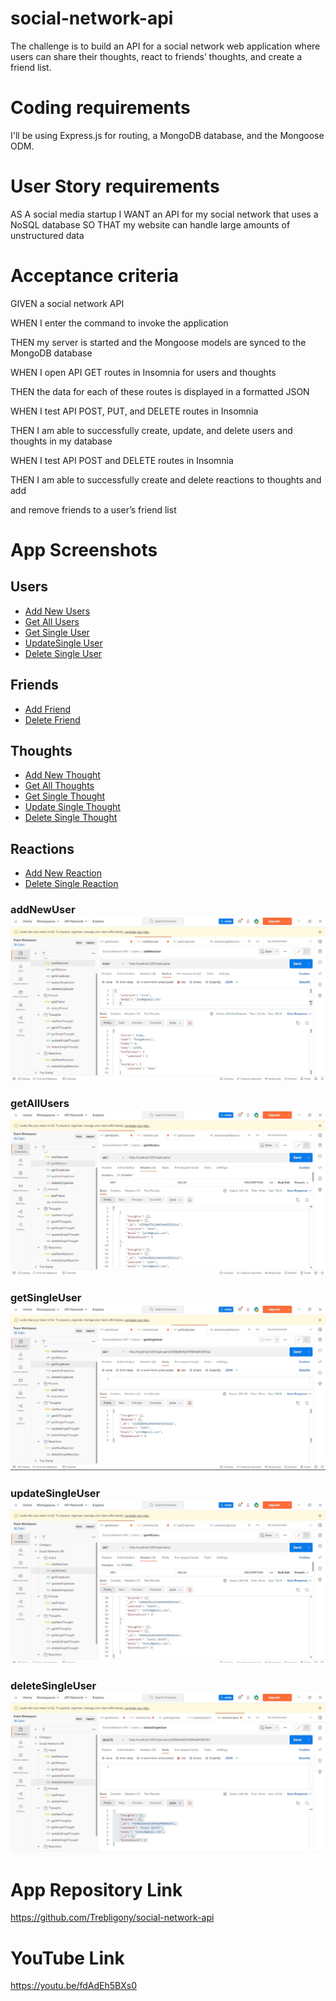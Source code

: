 # social-network-api

The challenge is to build an API for a social network web application where users can share their thoughts, react to friends’ thoughts, and create a friend list. 

# Coding requirements

I'll be using Express.js for routing, a MongoDB database, and the Mongoose ODM.

# User Story requirements

AS A social media startup
I WANT an API for my social network that uses a NoSQL database
SO THAT my website can handle large amounts of unstructured data


# Acceptance criteria

GIVEN a social network API

WHEN I enter the command to invoke the application

THEN my server is started and the Mongoose models are synced to the MongoDB
database

WHEN I open API GET routes in Insomnia for users and thoughts

THEN the data for each of these routes is displayed in a formatted JSON

WHEN I test API POST, PUT, and DELETE routes in Insomnia

THEN I am able to successfully create, update, and delete users and thoughts in my database

WHEN I test API POST and DELETE routes in Insomnia

THEN I am able to successfully create and delete reactions to thoughts and add 

and remove friends to a user’s friend list

# App Screenshots

## Users

- [Add New Users](#addNewUser)
- [Get All Users](#getAllUsers)
- [Get Single User](#getSingleUser)
- [UpdateSingle User](#updateSingleUser)
- [Delete Single User](#deleteSingleUser)

## Friends

- [Add Friend](#addFriend)
- [Delete Friend](#deleteFriend)

## Thoughts


- [Add New Thought](#addNewThought)
- [Get All Thoughts](#getAllThoughts)
- [Get Single Thought](#getSingleThought)
- [Update Single Thought](#updateSingleThought)
- [Delete Single Thought](#deleteSingleThought)


## Reactions

- [Add New Reaction](#addNewReaction)
- [Delete Single Reaction](#deleteSingleReaction)



### **addNewUser** <img src="./assets/addnewUser.jpg">



### **getAllUsers** <img src="./assets/getallUser.jpg">



### **getSingleUser** <img src="./assets/getSingleuser.jpg">



### **updateSingleUser** <img src="./assets/updateUser.jpg">


### **deleteSingleUser** <img src="./assets/deleteUser.jpg">





# App Repository Link

https://github.com/Trebligony/social-network-api


# YouTube Link


https://youtu.be/fdAdEh5BXs0
